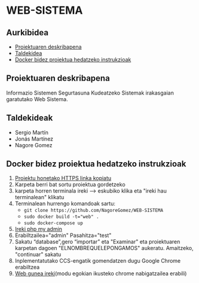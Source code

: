 # WEB-SISTEMA

## Aurkibidea
* [Proiektuaren deskribapena](#Proiektuen-deskribapena)
* [Taldekidea](#Taldekideak)
* [Docker bidez proiektua hedatzeko instrukzioak](#Docker-bidez-proiektua-hedatzeko-instrukzioak)

## Proiektuaren deskribapena
Informazio Sistemen Segurtasuna Kudeatzeko Sistemak irakasgaian garatutako Web Sistema.


## Taldekideak
* Sergio Martín
* Jonás Martínez
* Nagore Gomez

## Docker bidez proiektua hedatzeko instrukzioak
1. [Proiektu honetako HTTPS linka kopiatu](https://github.com/NagoreGomez/WEB-SISTEMA)
2. Karpeta berri bat sortu proiektua gordetzeko
3. karpeta horren terminala ireki --> eskubiko klika eta "ireki hau terminalean" klikatu
4. Terminalean hurrengo komandoak sartu:
    * `git clone https://github.com/NagoreGomez/WEB-SISTEMA`
    * `sudo docker build -t="web" .`
    * `sudo docker-compose up`
5. [Ireki php my admin](http://localhost:8890)
6. Erabiltzailea="admin" Pasahitza="test"
7. Sakatu “database”,gero “importar” eta "Examinar" eta proiektuaren karpetan dagoen "ELNOMBREQUELEPONGAMOS" aukeratu. Amaitzeko, "continuar" sakatu
8. Inplementatutako CCS-engatik gomendatzen dugu Google Chrome erabiltzea 
9. [Web gunea ireki](http://localhost:81/index.php)(modu egokian ikusteko chrome nabigatzailea erabili)
